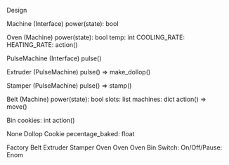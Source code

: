 Design

Machine (Interface)
 power(state): bool

Oven (Machine)
 power(state): bool
 temp: int
 COOLING_RATE: 
 HEATING_RATE:
 action()

PulseMachine (Interface)
 pulse()

Extruder (PulseMachine)
 pulse() => make_dollop()

Stamper (PulseMachine)
 pulse() => stamp()

Belt (Machine)
 power(state): bool
 slots: list
 machines: dict
 action() => move()

Bin
 cookies: int
 action()

None
Dollop
Cookie
 pecentage_baked: float

Factory
 Belt
  Extruder
  Stamper
  Oven
  Oven
  Oven
 Bin
 Switch: On/Off/Pause: Enom
